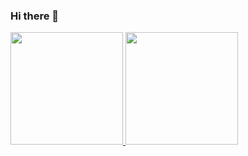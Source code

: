 ### Hi there 👋

<a href="https://github.com/MrLuit">
  <img height="180em" src="https://github-readme-stats.vercel.app/api?username=MrLuit&count_private=true&show_icons=true" />
  <img height="180em" src="https://github-readme-stats.vercel.app/api/top-langs/?username=MrLuit&layout=compact" />
</a>
